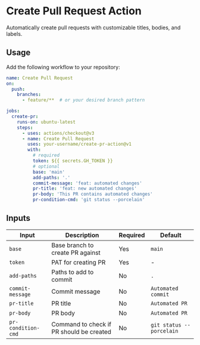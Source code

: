 
# Create Pull Request Action

Automatically create pull requests with customizable titles, bodies, and labels.

## Usage

Add the following workflow to your repository:


```yaml
name: Create Pull Request
on:
  push:
    branches:
      - feature/**  # or your desired branch pattern

jobs:
  create-pr:
    runs-on: ubuntu-latest
    steps:
      - uses: actions/checkout@v3
      - name: Create Pull Request
        uses: your-username/create-pr-action@v1
        with:
          # required
          token: ${{ secrets.GH_TOKEN }}
          # optional
          base: 'main'
          add-paths: '.'
          commit-message: 'feat: automated changes'
          pr-title: 'feat: new automated changes'
          pr-body: 'This PR contains automated changes'
          pr-condition-cmd: 'git status --porcelain'
```
## Inputs

| Input | Description | Required | Default |
|-------|-------------|----------|---------|
| `base` | Base branch to create PR against | Yes | `main` |
| `token` | PAT for creating PR | Yes | - |
| `add-paths` | Paths to add to commit | No | `.` |
| `commit-message` | Commit message | No | `Automated commit` |
| `pr-title` | PR title | No | `Automated PR` |
| `pr-body` | PR body | No | `Automated PR` |
| `pr-condition-cmd` | Command to check if PR should be created | No | `git status --porcelain` |
